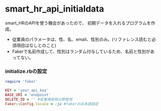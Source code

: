 # smart_hr_api_initialdata

smart_HRのAPIを使う機会があったので、
初期データを入れるプログラムを作成。

- 従業員のパラメータは、性、名、email、性別のみ。(リファレンス読むと必須項目はなしとのこと)
- Fakerで名前作成して、性別はランダム付与しているため、名前と性別があってない。



### initialize.rbの設定
```ruby:initialize.rb
require 'faker'

KEY = 'your_api_key'
BASE_URI = 'endpoint'
DELETE_ID = '' #従業員削除の際使用
Faker::Config.locale = :ja #fakerの日本語設定
```
